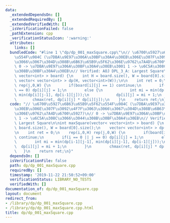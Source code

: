 ```yaml
---
data:
  _extendedDependsOn: []
  _extendedRequiredBy: []
  _extendedVerifiedWith: []
  _isVerificationFailed: false
  _pathExtension: cpp
  _verificationStatusIcon: ':warning:'
  attributes:
    links: []
  bundledCode: "#line 1 \"dp/dp_001_maxSquare.cpp\"\n// \u6700\u5927\u6B63\u65B9\u5F62\
    \u554F\u984C (\u7DBA\u9E97\u306A\u30BF\u30A4\u30EB\u306E\u307F\u3092\u4F7F\u3063\
    \u3066\u3067\u304D\u308B\u6B63\u65B9\u5F62\u306E\u9762\u7A4D\u6700\u5927)\n//\
    \ 0 -> \u7DBA\u9E97\u306A\u30BF\u30A4\u30EB\u3001 1 -> \u6C5A\u308C\u3066\u3044\
    \u308B\u30BF\u30A4\u30EB\n// Verified: AOJ DPL_3_A: Largest Square\n\nint maxSquare(vector<\
    \ vector<int> > board) {\n    int H = board.size(), W = board[0].size();\n   \
    \ vector< vector<int> > dp(H, vector<int>(W));\n\n    int ret = 0;\n    rep(i,0,H)\
    \ rep(j,0,W) {\n        if(board[i][j] == 1) continue;\n        if(i == 0 || j\
    \ == 0) dp[i][j] = 1;\n        else {\n            int mi = min(dp[i-1][j-1],\
    \ min(dp[i][j-1], dp[i-1][j]));\n            dp[i][j] = mi + 1;\n        }\n \
    \       chmax(ret, dp[i][j] * dp[i][j]);\n    }\n    return ret;\n}\n"
  code: "// \u6700\u5927\u6B63\u65B9\u5F62\u554F\u984C (\u7DBA\u9E97\u306A\u30BF\u30A4\
    \u30EB\u306E\u307F\u3092\u4F7F\u3063\u3066\u3067\u304D\u308B\u6B63\u65B9\u5F62\
    \u306E\u9762\u7A4D\u6700\u5927)\n// 0 -> \u7DBA\u9E97\u306A\u30BF\u30A4\u30EB\u3001\
    \ 1 -> \u6C5A\u308C\u3066\u3044\u308B\u30BF\u30A4\u30EB\n// Verified: AOJ DPL_3_A:\
    \ Largest Square\n\nint maxSquare(vector< vector<int> > board) {\n    int H =\
    \ board.size(), W = board[0].size();\n    vector< vector<int> > dp(H, vector<int>(W));\n\
    \n    int ret = 0;\n    rep(i,0,H) rep(j,0,W) {\n        if(board[i][j] == 1)\
    \ continue;\n        if(i == 0 || j == 0) dp[i][j] = 1;\n        else {\n    \
    \        int mi = min(dp[i-1][j-1], min(dp[i][j-1], dp[i-1][j]));\n          \
    \  dp[i][j] = mi + 1;\n        }\n        chmax(ret, dp[i][j] * dp[i][j]);\n \
    \   }\n    return ret;\n}"
  dependsOn: []
  isVerificationFile: false
  path: dp/dp_001_maxSquare.cpp
  requiredBy: []
  timestamp: '2019-11-22 21:50:52+09:00'
  verificationStatus: LIBRARY_NO_TESTS
  verifiedWith: []
documentation_of: dp/dp_001_maxSquare.cpp
layout: document
redirect_from:
- /library/dp/dp_001_maxSquare.cpp
- /library/dp/dp_001_maxSquare.cpp.html
title: dp/dp_001_maxSquare.cpp
---
```

